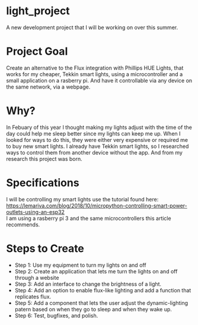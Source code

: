 # light_project
A new development project that I will be working on over this summer.

# Project Goal  
Create an alternative to the Flux integration with Phillips HUE Lights, that works for my cheaper, Tekkin smart lights, using a microcontroller and a small application on a rasberry pi. And have it controllable via any device on the same network, via a webpage.

# Why?  
In Febuary of this year I thought making my lights adjust with the time of the day could help me sleep better since my lights can keep me up. When I looked for ways to do this, they were either very expensive or required me to buy new smart lights. I already have Tekkin smart lights, so I researched ways to control them from another device without the app. And from my research this project was born. 

# Specifications  
I will be controlling my smart lights use the tutorial found here: https://lemariva.com/blog/2018/10/micropython-controlling-smart-power-outlets-using-an-esp32  
I am using a rasberry pi 3 and the same microcontrollers this article recommends.

# Steps to Create
- Step 1: Use my equipment to turn my lights on and off
- Step 2: Create an application that lets me turn the lights on and off through a website
- Step 3: Add an interface to change the brightness of a light.
- Step 4: Add an option to enable flux-like lighting and add a function that replicates flux.
- Step 5: Add a component that lets the user adjust the dynamic-lighting patern based on when they go to sleep and when they wake up.
- Step 6: Test, bugfixes, and polish.
